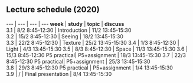 
## Lecture schedule (2020)


--- | --- | --- | ---
**week** | **study**	| **topic** | **discuss**  
3.1 	| 8/2 8:45-12:30 | Introduction | 11/2 13:45-15:30  
3.2 	| 15/2 8:45-12:30 | Seeing | 18/2 13:45-15:30  
3.3 	| 22/2 8:45-12:30 | Texture | 25/2 13:45-15:30 
3.4 	| 1/3 8:45-12:30 | Light  | 4/3 13:45-15:30 
3.5 	| 8/3 8:45-12:30 | Space | 11/3 13:45-15:30 
3.6 	| 15/3 8:45-12:30 P5 practical| P5+assignment | 18/3 13:45-15:30 
3.7 	| 22/3 8:45-12:30 P5 practical| P5+assignment | 25/3 13:45-15:30  
3.8 	| 29/3 8:45-12:30 P5 practical | P5+assignment | 1/4 13:45-15:30  
3.9 	| / | Final presentation | 8/4 13:45-15:30 




<!--
3.7 | 28-mrt | Feedback  Part 1 drafts	 | 15:45-17:30 | [CT-CZ-E](https://educationrooms.tudelft.nl/zaleninfo.php?zid=140)
3.8 | 4-apr  | Feedback  Part 2,3 drafts	 | 15:45-17:30 | [CT-CZ-E](https://educationrooms.tudelft.nl/zaleninfo.php?zid=140)
3.9 | 11-apr | Feedback  Part 3 drafts	 | 15:45-17:30 | [CT-CZ-E](https://educationrooms.tudelft.nl/zaleninfo.php?zid=140)
-->


<!--
## To-do schedule

--- | --- | --- | --- | --- | ---
**week** 	| **date**	| **Book (read)** 	| **Evaluation** 	| **P5** 			|	 **Deliver**
3.1 	| 14-feb 		|  					|  					| 					| 
3.2 	| 21-feb 		| Chapter 1 		| 					| Coding train 1-2 	| 
3.3 	| 28-feb 		| Chapter 2 		|					| Coding train 3-4	|
3.4 	| 07-mrt 		| Chapter 3 		| 					| Coding train 5-6	|
3.5 	| 14-mrt 		| Chapter 4 		| 					| Coding train 7	|
3.6 	| 21-mrt 		| Chapter 5 		| Prepare			| ml5 & libraries	|
3.7 	| 25-mrt 		|		 	 		| 	 				| 					| Part 1 DRAFT
3.7 	| 28-mrt 		|		 	 		| Run + Analyse		| 					|
3.8 	| 1-apr 		| 	 				| 		 			| 					| Part 2 and 3 DRAFT
3.8 	| 4-apr (15:30) | 	 				| 		 			| 					| Part 1
3.9 	| 8-apr 		| 	 				| 		 			| 					| Part 3 DRAFT
3.9 	| 11-apr (15:30)| 	 				| 					| 					| Part 2
3.10 	| 14-apr (19:30)| 					| 					|					| Part 3

Submitting a DRAFT is *optional*, the reason behind their 'deadline' is that we need them on the Monday before the Thursday lecture (where we discuss them).  If you want to hand in part 3 earlier, you can do hand it in April 1st (to be discussed April 4th, if you feel discussion on April 11 is late).

-->